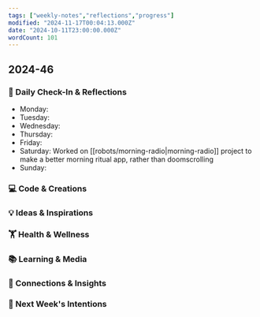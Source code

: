 ```yaml
---
tags: ["weekly-notes","reflections","progress"]
modified: "2024-11-17T00:04:13.000Z"
date: "2024-10-11T23:00:00.000Z"
wordCount: 101
---
```

## 2024-46
### 🌟 Daily Check-In & Reflections
- Monday:
- Tuesday:
- Wednesday:
- Thursday:
- Friday:
- Saturday: Worked on [[robots/morning-radio|morning-radio]] project to make a better morning ritual app, rather than doomscrolling
- Sunday:

### 💻 Code & Creations


### 💡 Ideas & Inspirations


### 🏋️ Health & Wellness
<!-- Note any physical activity, mindfulness practice, or self-care -->


### 📚 Learning & Media
<!-- Books, articles, movies, TV shows, podcasts consumed -->

### 🔗 Connections & Insights
<!-- Note any interesting connections between ideas or new realizations -->

### 🎯 Next Week's Intentions
<!-- What do you want to focus on or accomplish next week? -->
